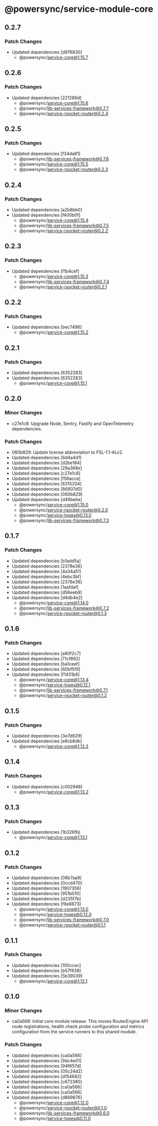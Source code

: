 # @powersync/service-module-core

## 0.2.7

### Patch Changes

- Updated dependencies [d976830]
  - @powersync/service-core@1.15.7

## 0.2.6

### Patch Changes

- Updated dependencies [221289d]
  - @powersync/service-core@1.15.6
  - @powersync/lib-services-framework@0.7.7
  - @powersync/service-rsocket-router@0.2.4

## 0.2.5

### Patch Changes

- Updated dependencies [f34da91]
  - @powersync/lib-services-framework@0.7.6
  - @powersync/service-core@1.15.5
  - @powersync/service-rsocket-router@0.2.3

## 0.2.4

### Patch Changes

- Updated dependencies [a2b8bb0]
- Updated dependencies [f400b0f]
  - @powersync/service-core@1.15.4
  - @powersync/lib-services-framework@0.7.5
  - @powersync/service-rsocket-router@0.2.2

## 0.2.3

### Patch Changes

- Updated dependencies [f1b4cef]
  - @powersync/service-core@1.15.3
  - @powersync/lib-services-framework@0.7.4
  - @powersync/service-rsocket-router@0.2.1

## 0.2.2

### Patch Changes

- Updated dependencies [bec7496]
  - @powersync/service-core@1.15.2

## 0.2.1

### Patch Changes

- Updated dependencies [6352283]
- Updated dependencies [6352283]
  - @powersync/service-core@1.15.1

## 0.2.0

### Minor Changes

- c27e1c8: Upgrade Node, Sentry, Fastify and OpenTelemetry dependencies.

### Patch Changes

- 060b829: Update license abbreviation to FSL-1.1-ALv2.
- Updated dependencies [6d4a4d1]
- Updated dependencies [d2be184]
- Updated dependencies [29a368e]
- Updated dependencies [c27e1c8]
- Updated dependencies [f56acce]
- Updated dependencies [6315334]
- Updated dependencies [86807d0]
- Updated dependencies [060b829]
- Updated dependencies [d49bebe]
  - @powersync/service-core@1.15.0
  - @powersync/service-rsocket-router@0.2.0
  - @powersync/service-types@0.13.0
  - @powersync/lib-services-framework@0.7.3

## 0.1.7

### Patch Changes

- Updated dependencies [b1add5a]
- Updated dependencies [2378e36]
- Updated dependencies [4a34a51]
- Updated dependencies [4ebc3bf]
- Updated dependencies [2378e36]
- Updated dependencies [1aafdaf]
- Updated dependencies [d56eeb9]
- Updated dependencies [d4db4e2]
  - @powersync/service-core@1.14.0
  - @powersync/lib-services-framework@0.7.2
  - @powersync/service-rsocket-router@0.1.3

## 0.1.6

### Patch Changes

- Updated dependencies [a60f2c7]
- Updated dependencies [71cf892]
- Updated dependencies [ba1ceef]
- Updated dependencies [60bf5f9]
- Updated dependencies [f1431b6]
  - @powersync/service-core@1.13.4
  - @powersync/service-types@0.12.1
  - @powersync/lib-services-framework@0.7.1
  - @powersync/service-rsocket-router@0.1.2

## 0.1.5

### Patch Changes

- Updated dependencies [3e7d629]
- Updated dependencies [e8cb8db]
  - @powersync/service-core@1.13.3

## 0.1.4

### Patch Changes

- Updated dependencies [c002948]
  - @powersync/service-core@1.13.2

## 0.1.3

### Patch Changes

- Updated dependencies [1b326fb]
  - @powersync/service-core@1.13.1

## 0.1.2

### Patch Changes

- Updated dependencies [08b7aa9]
- Updated dependencies [0ccd470]
- Updated dependencies [1907356]
- Updated dependencies [951b010]
- Updated dependencies [d235f7b]
- Updated dependencies [f9e8673]
  - @powersync/service-core@1.13.0
  - @powersync/service-types@0.12.0
  - @powersync/lib-services-framework@0.7.0
  - @powersync/service-rsocket-router@0.1.1

## 0.1.1

### Patch Changes

- Updated dependencies [100ccec]
- Updated dependencies [b57f938]
- Updated dependencies [5b39039]
  - @powersync/service-core@1.12.1

## 0.1.0

### Minor Changes

- ca0a566: Initial core module release. This moves RouterEngine API route registrations, health check probe configuration and metrics configuration from the service runners to this shared module.

### Patch Changes

- Updated dependencies [ca0a566]
- Updated dependencies [9dc4e01]
- Updated dependencies [94f657d]
- Updated dependencies [05c24d2]
- Updated dependencies [d154682]
- Updated dependencies [c672380]
- Updated dependencies [ca0a566]
- Updated dependencies [ca0a566]
- Updated dependencies [d869876]
  - @powersync/service-core@1.12.0
  - @powersync/service-rsocket-router@0.1.0
  - @powersync/lib-services-framework@0.6.0
  - @powersync/service-types@0.11.0

